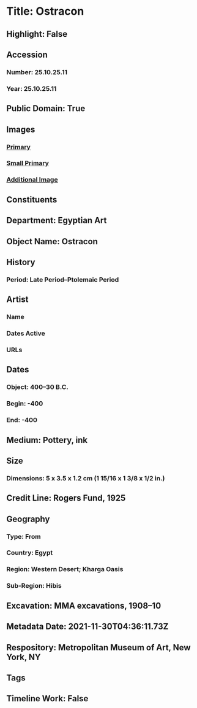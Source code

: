 # Title: Ostracon
## Highlight: False
## Accession
### Number: 25.10.25.11
### Year: 25.10.25.11
## Public Domain: True
## Images
### [Primary](https://images.metmuseum.org/CRDImages/eg/original/cop0351s1.jpg)
### [Small Primary](https://images.metmuseum.org/CRDImages/eg/web-large/cop0351s1.jpg)
### [Additional Image](https://images.metmuseum.org/CRDImages/eg/original/cop0351s2.jpg)
## Constituents
## Department: Egyptian Art
## Object Name: Ostracon
## History
### Period: Late Period–Ptolemaic Period
## Artist
### Name
### Dates Active
### URLs
## Dates
### Object: 400–30 B.C.
### Begin: -400
### End: -400
## Medium: Pottery, ink
## Size
### Dimensions: 5 x 3.5 x 1.2 cm (1 15/16 x 1 3/8 x 1/2 in.)
## Credit Line: Rogers Fund, 1925
## Geography
### Type: From
### Country: Egypt
### Region: Western Desert; Kharga Oasis
### Sub-Region: Hibis
## Excavation: MMA excavations, 1908–10
## Metadata Date: 2021-11-30T04:36:11.73Z
## Respository: Metropolitan Museum of Art, New York, NY
## Tags
## Timeline Work: False